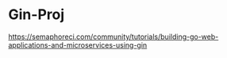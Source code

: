 # Gin-Proj
https://semaphoreci.com/community/tutorials/building-go-web-applications-and-microservices-using-gin

